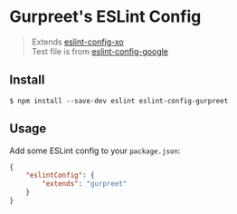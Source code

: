 # Gurpreet's ESLint Config 

> Extends [eslint-config-xo](https://github.com/sindresorhus/esliant-config-xo)<br>
> Test file is from [eslint-config-google](https://github.com/google/eslint-config-google/) 

## Install

```
$ npm install --save-dev eslint eslint-config-gurpreet
```


## Usage

Add some ESLint config to your `package.json`:

```json
{
	"eslintConfig": {
		"extends": "gurpreet"
	}
}
```